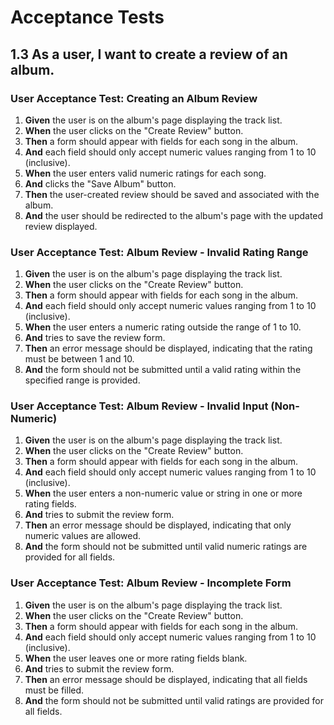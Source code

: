 # Acceptance Tests

## 1.3 As a user, I want to create a review of an album.

### User Acceptance Test: Creating an Album Review

1. **Given** the user is on the album's page displaying the track list.
2. **When** the user clicks on the "Create Review" button.
3. **Then** a form should appear with fields for each song in the album.
4. **And** each field should only accept numeric values ranging from 1 to 10 (inclusive).
5. **When** the user enters valid numeric ratings for each song.
6. **And** clicks the "Save Album" button.
7. **Then** the user-created review should be saved and associated with the album.
8. **And** the user should be redirected to the album's page with the updated review displayed.

### User Acceptance Test: Album Review - Invalid Rating Range

1. **Given** the user is on the album's page displaying the track list.
2. **When** the user clicks on the "Create Review" button.
3. **Then** a form should appear with fields for each song in the album.
4. **And** each field should only accept numeric values ranging from 1 to 10 (inclusive).
5. **When** the user enters a numeric rating outside the range of 1 to 10.
6. **And** tries to save the review form.
7. **Then** an error message should be displayed, indicating that the rating must be between 1 and 10.
8. **And** the form should not be submitted until a valid rating within the specified range is provided.


### User Acceptance Test: Album Review - Invalid Input (Non-Numeric)

1. **Given** the user is on the album's page displaying the track list.
2. **When** the user clicks on the "Create Review" button.
3. **Then** a form should appear with fields for each song in the album.
4. **And** each field should only accept numeric values ranging from 1 to 10 (inclusive).
5. **When** the user enters a non-numeric value or string in one or more rating fields.
6. **And** tries to submit the review form.
7. **Then** an error message should be displayed, indicating that only numeric values are allowed.
8. **And** the form should not be submitted until valid numeric ratings are provided for all fields.

### User Acceptance Test: Album Review - Incomplete Form

1. **Given** the user is on the album's page displaying the track list.
2. **When** the user clicks on the "Create Review" button.
3. **Then** a form should appear with fields for each song in the album.
4. **And** each field should only accept numeric values ranging from 1 to 10 (inclusive).
5. **When** the user leaves one or more rating fields blank.
6. **And** tries to submit the review form.
7. **Then** an error message should be displayed, indicating that all fields must be filled.
8. **And** the form should not be submitted until valid ratings are provided for all fields.

